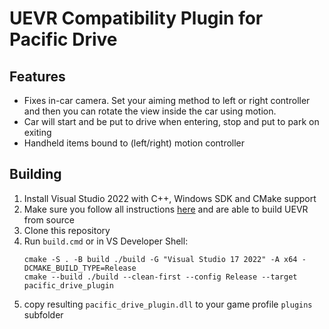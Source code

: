 # UEVR Compatibility Plugin for Pacific Drive

## Features
* Fixes in-car camera. Set your aiming method to left or right controller and then you can rotate the view inside the car using motion.
* Car will start and be put to drive when entering, stop and put to park on exiting
* Handheld items bound to (left/right) motion controller

## Building

1. Install Visual Studio 2022 with C++, Windows SDK and CMake support
1. Make sure you follow all instructions [here](https://github.com/praydog/UEVR/blob/master/COMPILING.md) and are able to build UEVR from source
1. Clone this repository
1. Run `build.cmd` or in VS Developer Shell:
	```shell
	cmake -S . -B build ./build -G "Visual Studio 17 2022" -A x64 -DCMAKE_BUILD_TYPE=Release
	cmake --build ./build --clean-first --config Release --target pacific_drive_plugin
	```
1. copy resulting `pacific_drive_plugin.dll` to your game profile `plugins` subfolder
